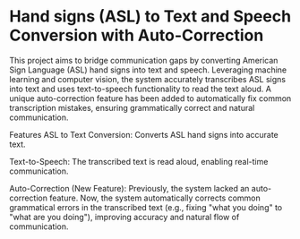 # Hand signs (ASL) to Text and Speech Conversion with Auto-Correction


This project aims to bridge communication gaps by converting American Sign Language (ASL) hand signs into text and speech. Leveraging machine learning and computer vision, the system accurately transcribes ASL signs into text and uses text-to-speech functionality to read the text aloud. A unique auto-correction feature has been added to automatically fix common transcription mistakes, ensuring grammatically correct and natural communication.

Features
ASL to Text Conversion: Converts ASL hand signs into accurate text.

Text-to-Speech: The transcribed text is read aloud, enabling real-time communication.

Auto-Correction (New Feature): Previously, the system lacked an auto-correction feature. Now, the system automatically corrects common grammatical errors in the transcribed text (e.g., fixing "what you doing" to "what are you doing"), improving accuracy and natural flow of communication.
